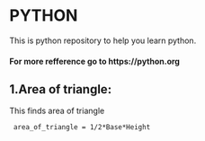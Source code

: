 # PYTHON


This is python repository to help you learn python.<br>
<h4>For more refference go to https://python.org</hr>


## 1.Area of triangle:


This finds area of triangle <br>

     area_of_triangle = 1/2*Base*Height 
